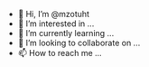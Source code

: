 - 👋 Hi, I’m @mzotuht
- 👀 I’m interested in ...
- 🌱 I’m currently learning ...
- 💞️ I’m looking to collaborate on ...
- 📫 How to reach me ...

<!---
mzotuht/mzotuht is a ✨ special ✨ repository because its `README.md` (this file) appears on your GitHub profile.
You can click the Preview link to take a look at your changes.
--->
